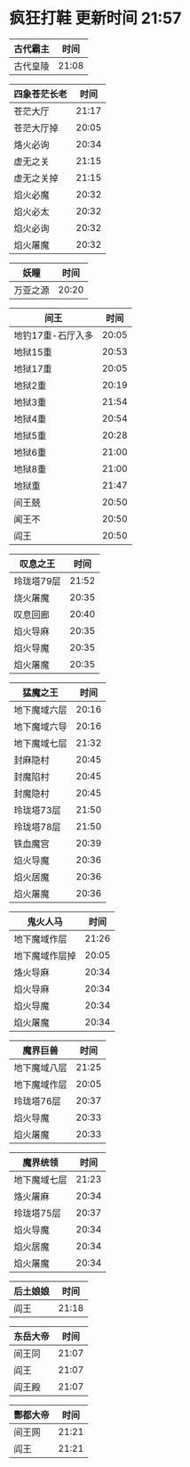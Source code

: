 # 疯狂打鞋 更新时间 21:57

| 古代霸主   | 时间    |
|--------|-------|
| 古代皇陵 | 21:08 |

| 四象苍茫长老   | 时间    |
|--------|-------|
| 苍茫大厅 | 21:17 |
| 苍茫大厅掉 | 20:05 |
| 烙火必询 | 20:34 |
| 虚无之关 | 21:15 |
| 虚无之关掉 | 21:15 |
| 焰火必魔 | 20:32 |
| 焰火必太 | 20:32 |
| 焰火必询 | 20:32 |
| 焰火屠魔 | 20:32 |

| 妖瞳   | 时间    |
|--------|-------|
| 万亚之源 | 20:20 |

| 间王   | 时间    |
|--------|-------|
| 地钓17重-石厅入多 | 20:05 |
| 地狱15重 | 20:53 |
| 地狱17重 | 20:05 |
| 地狱2重 | 20:19 |
| 地狱3重 | 21:54 |
| 地狱4重 | 20:54 |
| 地狱5重 | 20:28 |
| 地狱6重 | 21:00 |
| 地狱8重 | 21:00 |
| 地狱重 | 21:47 |
| 间王兢 | 20:50 |
| 闻王不 | 20:50 |
| 阎王 | 20:50 |

| 叹息之王   | 时间    |
|--------|-------|
| 玲珑塔79层 | 21:52 |
| 烧火屠魔 | 20:35 |
| 叹息回廊 | 20:40 |
| 焰火导麻 | 20:35 |
| 焰火导魔 | 20:35 |
| 焰火屠魔 | 20:35 |

| 猛魔之王   | 时间    |
|--------|-------|
| 地下魔域六层 | 20:16 |
| 地下魔域六导 | 20:16 |
| 地下魔域七层 | 21:32 |
| 封麻隐村 | 20:45 |
| 封魔陷村 | 20:45 |
| 封魔隐村 | 20:45 |
| 玲珑塔73层 | 21:50 |
| 玲珑塔78层 | 21:50 |
| 铁血魔宫 | 20:39 |
| 焰火导魔 | 20:36 |
| 焰火居魔 | 20:36 |
| 焰火屠魔 | 20:36 |

| 鬼火人马   | 时间    |
|--------|-------|
| 地下魔域作层 | 21:26 |
| 地下魔域作层掉 | 20:05 |
| 烙火导麻 | 20:34 |
| 焰火导麻 | 20:34 |
| 焰火导魔 | 20:34 |
| 焰火屠魔 | 20:34 |

| 魔界巨兽   | 时间    |
|--------|-------|
| 地下魔域八层 | 21:25 |
| 地下魔域作层 | 20:05 |
| 玲珑塔76层 | 20:37 |
| 焰火导魔 | 20:33 |
| 焰火屠魔 | 20:33 |

| 魔界统领   | 时间    |
|--------|-------|
| 地下魔域七层 | 21:23 |
| 烙火屠麻 | 20:34 |
| 玲珑塔75层 | 20:37 |
| 焰火导魔 | 20:34 |
| 焰火居魔 | 20:34 |
| 焰火屠魔 | 20:34 |

| 后土娘娘   | 时间    |
|--------|-------|
| 阎王 | 21:18 |

| 东岳大帝   | 时间    |
|--------|-------|
| 间王同 | 21:07 |
| 阎王 | 21:07 |
| 阎王殿 | 21:07 |

| 酆都大帝   | 时间    |
|--------|-------|
| 间王网 | 21:21 |
| 阎王 | 21:21 |